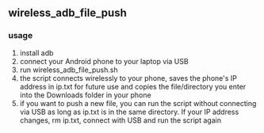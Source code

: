 ## wireless_adb_file_push

### usage
<ol>
  <li>install adb</li>
  <li>connect your Android phone to your laptop via USB</li>
  <li>run wireless_adb_file_push.sh</li>
  <li>the script connects wirelessly to your phone, saves the phone's IP address in ip.txt for future use and copies the file/directory you enter into the Downloads folder in your phone</li>
  <li>if you want to push a new file, you can run the script without connecting via USB as long as ip.txt is in the same directory. If your IP address changes, rm ip.txt, connect with USB and run the script again</li>
